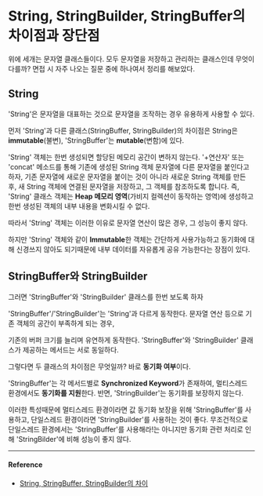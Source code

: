 # String, StringBuilder, StringBuffer의 차이점과 장단점
위에 세개는 문자열 클래스들이다. 모두 문자열을 저장하고 관리하는 클래스인데 무엇이 다를까?
면접 시 자주 나오는 질문 중에 하나여서 정리를 해보았다.

## String
'String'은 문자열을 대표하는 것으로 문자열을 조작하는 경우 유용하게 사용할 수 있다.

먼저 'String'과 다른 클래스(StringBuffer, StringBuilder)의 차이점은 String은 **immutable**(불변), 'StringBuffer'는 **mutable**(변함)에 있다.

'String' 객체는 한번 생성되면 할당된 메모리 공간이 변하지 않는다. 
'+연산자' 또는 'concat' 메소드를 통해 기존에 생성된 String 객체 문자열에 다른 문자열을 붙인다고 하자,
기존 문자열에 새로운 문자열을 붙이는 것이 아니라 새로운 String 객체를 만든 후, 새 String 객체에 연결된 문자열을 저장하고, 그 객체를 참조하도록 합니다. 
즉, 'String' 클래스 객체는 **Heap 메모리 영역**(가비지 컬렉션이 동작하는 영역)에 생성하고 한번 생성된 객체의 내부 내용을 변화시킬 수 없다. 

따라서 'String' 객체는 이러한 이유로 문자열 연산이 많은 경우, 그 성능이 좋지 않다.

하지만 'String' 객체와 같이 **Immutable**한 객체는 간단하게 사용가능하고 동기화에 대해 신경쓰지 않아도 되기때문에 내부 데이터를 자유롭게 공유 가능한다는 장점이 있다.

## StringBuffer와 StringBuilder
그러면 'StringBuffer'와 'StringBuilder' 클래스를 한번 보도록 하자

'StringBuffer'/'StringBuilder'는 'String'과 다르게 동작한다.
문자열 연산 등으로 기존 객체의 공간이 부족하게 되는 경우,

기존의 버퍼 크기를 늘리며 유연하게 동작한다. 'StringBuffer'와 'StringBuilder' 클래스가 제공하는 메서드는 서로 동일하다.

그렇다면 두 클래스의 차이점은 무엇일까?
바로 **동기화 여부**이다.

'StringBuffer'는 각 메서드별로 **Synchronized Keyword**가 존재하여, 멀티스레드 환경에서도 **동기화를 지원**한다.
반면, 'StringBuilder'는 동기화를 보장하지 않는다.

이러한 특성때문에 멀티스레드 환경이라면 값 동기화 보장을 위해 'StringBuffer'를 사용하고, 
단일스레드 환경이라면 'StringBuilder'를 사용하는 것이 좋다. 무조건적으로 단일스레드 환경에서는 'StringBuffer'를 사용해라!는 아니지만 동기화 관련 처리로 인해 'StringBilder'에 비해 성능이 좋지 않다.

----
#### Reference
- [String, StringBuffer, StringBuilder의 차이](https://12bme.tistory.com/42)
